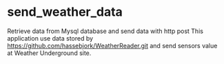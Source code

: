 # send_weather_data
Retrieve data from Mysql database and send data  with http post
   This application use data stored by https://github.com/hassebjork/WeatherReader.git 
   and send sensors value at Weather Underground site. 

